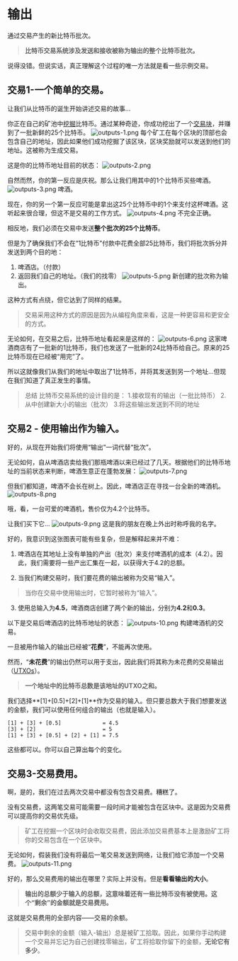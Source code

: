 # 输出
通过交易产生的新比特币批次。

>**比特币交易系统涉及发送和接收被称为输出的整个比特币批次。**

说得没错。但说实话，真正理解这个过程的唯一方法就是看一些示例交易。

## 交易1-一个简单的交易。
让我们从比特币的诞生开始讲述交易的故事...

你正在自己的矿池中[挖掘](../../2.Mining/mining.md)比特币。通过某种奇迹，你成功挖出了一个[交易块](../../2.Mining/2.Blocks/Blocks.md)，并赚到了一批新鲜的25个比特币。
![outputs-1.png](img/outputs-1%20(1).png)
每个矿工在每个区块的顶部也会包含自己的地址，因此如果他们成功挖掘了该区块，区块奖励就可以发送到他们的地址。这被称为生成交易。

这是你的比特币地址目前的状态：
![outputs-2.png](img/outputs-2%20(1).png)

自然而然，你的第一反应是庆祝。那么让我们用其中的1个比特币买些啤酒。
![outputs-3.png](img/outputs-3%20(1).png)
啤酒。

现在，你的另一个第一反应可能是拿出这25个比特币中的1个来支付这杯啤酒。这听起来很合理，但这不是交易的工作方式。
![outputs-4.png](img/outputs-4%20(1).png)
不完全正确。

相反地，我们必须在交易中发送**整个批次的25个比特币**。

但是为了确保我们不会在“1比特币”付款中花费全部25比特币，我们将批次拆分并发送到两个目的地：

1. 啤酒店。（付款）
2. 返回我们自己的地址。（我们的找零）
![outputs-5.png](img/outputs-5%20(1).png)
新创建的批次称为输出。

这种方式有点绕，但它达到了同样的结果。

>交易采用这种方式的原因是因为从编程角度来看，这是一种更容易和更安全的方式。

无论如何，在交易之后，比特币地址看起来是这样的：
![outputs-6.png](img/outputs-6%20(1).png)
这家啤酒商店有了一批新的1比特币，我们也发送了一批新的24比特币给自己。原来的25比特币现在已经被“用完”了。

所以这就像我们从我们的地址中取出了1比特币，并将其发送到另一个地址...但现在我们知道了真正发生的事情。


>总结
比特币交易系统的设计目的是：
1.接收现有的输出（一批比特币）
2.从中创建新大小的输出（批次）
3.将这些输出发送到不同的地址

## 交易2 - 使用输出作为输入。
好的，从现在开始我们将使用“输出”一词代替“批次”。

无论如何，自从啤酒店卖给我们那瓶啤酒以来已经过了几天。根据他们的比特币地址的当前状态来判断，啤酒生意正在蓬勃发展：
![outputs-7.png](img/outputs-7%20(1).png)

但我们都知道，啤酒不会长在树上。因此，啤酒店正在寻找一台全新的啤酒机。
![outputs-8.png](img/outputs-8%20(1).png)

哦，看，一台可爱的啤酒机，售价仅为4.2个比特币。

让我们买下它...
![outputs-9.png](img/outputs-9%20(1).png)
这是我的朋友在晚上外出时称呼我的名字。

好的，我意识到这张图表可能有些复杂，但是解释起来并不难：

1. 啤酒店在其地址上没有单独的产出（批次）来支付啤酒机的成本（4.2）。因此，我们需要将一些产出汇集在一起，以获得大于4.2的总额。

2. 当我们构建交易时，我们要花费的输出被称为交易“输入”。

>当你在交易中使用输出时，它暂时被称为“输入”。

3. 使用总输入为**4.5**，啤酒商店创建了两个新的输出，分别为**4.2**和**0.3**。

以下是交易后啤酒店的比特币地址的状态：
![outputs-10.png](img/outputs-10%20(1).png)
构建啤酒机的交易。

一旦被用作输入的输出已经被“**花费**”，不能再次使用。

然而，“**未花费**”的输出仍然可以用于支出，因此我们将其称为未花费的交易输出（[UTXOs](../../../../Technical/Transaction/UTXO/UTXO.md)）。

>**一个地址中的比特币总数是该地址的UTXO之和。**

我们选择**[1]+[0.5]+[2]+[1]**作为交易的输入。但只要总数大于我们想要发送的金额，我们可以使用任何组合的输出（也就是输入）。
```
[1] + [3] + [0.5]             = 4.5
[3] + [2]                     = 5
[1] + [3] + [0.5] + [2] + [1] = 7.5
```
这些都可以。你可以自己算出每个的变化。

## 交易3-交易费用。

啊，是的，我们在过去两次交易中都没有包含交易费。糟糕了。

没有交易费，这两笔交易可能需要一段时间才能被包含在区块中。这是因为交易费可以提高你的交易优先级。

>矿工在挖掘一个区块时会收取交易费，因此添加交易费基本上是激励矿工将你的交易包含在一个区块中。

无论如何，假装我们没有将最后一笔交易发送到网络，让我们给它添加一个交易费。
![outputs-11.png](img/outputs-11%20(1).png)

好的，那么交易费用的输出在哪里？实际上并没有。但是**看看输出的大小**。

>**输出的总额少于输入的总额，这意味着还有一些比特币没有被使用。这个“剩余”的金额就是交易费用。**

这就是交易费用的全部内容——交易的余额。

>交易中剩余的金额（输入-输出）总是被矿工拾取。因此，如果你手动构建一个交易并忘记为自己创建找零输出，矿工将拾取你留下的金额，**无论它有多少**。